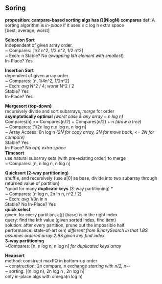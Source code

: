 ## Soring
**proposition: campare-based sorting algs has Ω(NlogN) compares** 
def: A sorting algorithm is *in-place* if it uses ≤ c log n extra space  
[best, average, worst]  
  
**Selection Sort**     
independent of given array order.  
~ Compares: [1/2 n^2, 1/2 n^2, 1/2 n^2]  
~ Exch: n
Stable? No (*swapping kth element with smallest*)  
In-Place? Yes  

**Insertion Sort**    
dependent of given array order  
~ Compares: [n, 1/4n^2, 1/2n^2]  
~ Exch: *avg* N^2 / 4; *worst* N^2 / 2  
Stable? Yes  
In-Place? Yes  

**Mergesort (top-down)**   
recursively divide and sort subarrays, *merge* for order  
**asymptotically optimal** *(worst case & any array ~ n log n)*  
Compares(n) <= Compares(n/2) + Compares(n/2) + n *(draw a tree)*  
~ Compares: [1/2n log n,n log n, n log n]  
~ Array Access: 6n log n *(2N for copy array, 2N for move back, <= 2N for compare)*  
Stable? Yes  
In-Place? No  *o(n) extra space*  
**Timesort**  
use natural subarray sets (with pre-existing order) to merge  
~ Compares: [n, n log n, n log n]  

**Quicksort (2-way partitioning)**   
shuffle, and recursively {use a[0] as base, divide into two subarray through returned value of partition}  
*good for many **duplicate keys** (3-way partitioning) *  
~ Compares: [n log n, 2n ln n, n^2 / 2]  
~ Exch: *avg* 1/3n ln n  
Stable? No 
In-Place? Yes  
**quick select**  
given: for every partition, a[j] (base) is in the right index    
query: find the kth value (given sorted index, find item)    
solution: after every partition, prune out the impossible half  
performance: state-of-art o(n) *different from BinarySearch in that 1.BS assumes ordered array 2.BS given key find index*  
**3-way partitioning**    
~Compares: [n, n log n, n log n] *for duplicated keys array*  

**Heapsort**  
method: construct maxPQ in bottom-up order  
~ construction: 2n compare, n exchange *starting with n/2, n--*  
~ sorting: [(n log n), 2n log n , 2n log n]  
only in-place algs with omega(n log n)  







